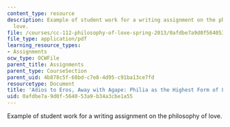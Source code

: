 ```yaml
---
content_type: resource
description: Example of student work for a writing assignment on the philosophy of
  love.
file: /courses/cc-112-philosophy-of-love-spring-2013/0afdbe7a9d0f564053a9b34a3cbe1a55_MITCC_112S13_Paper2.pdf
file_type: application/pdf
learning_resource_types:
- Assignments
ocw_type: OCWFile
parent_title: Assignments
parent_type: CourseSection
parent_uid: 4b878c5f-68bd-c7e8-4d95-c91ba13ce7fd
resourcetype: Document
title: 'Adios to Eros, Away with Agape: Philia as the Highest Form of Love'
uid: 0afdbe7a-9d0f-5640-53a9-b34a3cbe1a55
---
```

Example of student work for a writing assignment on the philosophy of love.

